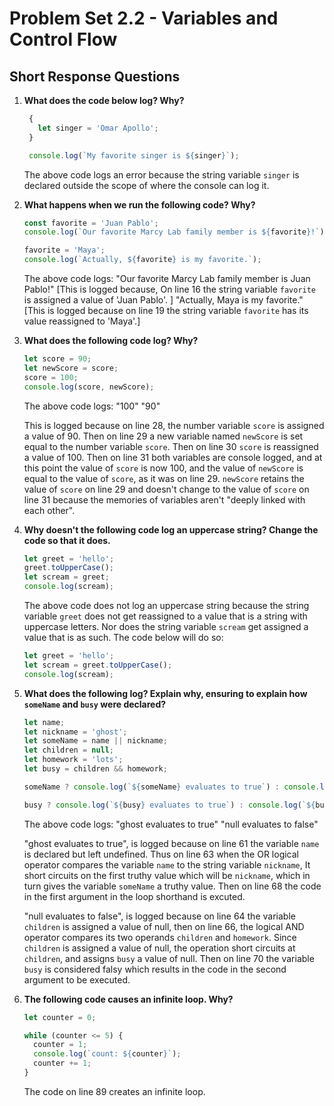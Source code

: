 # Problem Set 2.2 - Variables and Control Flow
## Short Response Questions

1. **What does the code below log? Why?**
   ```javascript
    {
      let singer = 'Omar Apollo';
    }

    console.log(`My favorite singer is ${singer}`);
   ```
    The above code logs an error because the string variable `singer` is declared outside the scope of where the console can log it. 

2. **What happens when we run the following code? Why?**
   ```javascript
   const favorite = 'Juan Pablo';
   console.log(`Our favorite Marcy Lab family member is ${favorite}!`);

   favorite = 'Maya';
   console.log(`Actually, ${favorite} is my favorite.`);
   ```
   The above code logs:
      "Our favorite Marcy Lab family member is Juan Pablo!" [This is logged because, On line 16 the string variable `favorite` is assigned a value of 'Juan Pablo'. ]
      "Actually, Maya is my favorite." [This is logged because on line 19 the string variable `favorite` has its value reassigned to 'Maya'.]

3. **What does the following code log? Why?**
   ```javascript
   let score = 90; 
   let newScore = score;
   score = 100; 
   console.log(score, newScore);
   ```
    The above code logs: "100"
                         "90"

   This is logged because on line 28, the number variable `score` is assigned a value of 90. 
   Then on line 29 a new variable named `newScore` is set equal to the number variable `score`. 
   Then on line 30 `score` is reassigned a value of 100. Then on line 31 both variables are console logged, 
   and at this point the value of `score` is now 100, and the value of `newScore` is equal to the value of `score`,
   as it was on line 29. `newScore` retains the value of `score` on line 29 and doesn't change to the value of `score`
   on line 31 because the memories of variables aren't "deeply linked with each other".

4. **Why doesn't the following code log an uppercase string? Change the code so that it does.**
   ```javascript
   let greet = 'hello';
   greet.toUpperCase();
   let scream = greet;
   console.log(scream); 
   ```
    The above code does not log an uppercase string because the string variable `greet` does not get reassigned to a value that is a string with uppercase letters. Nor does the string variable `scream` get assigned a value that is as such.
    The code below will do so:
    
   ```javascript
   let greet = 'hello';
   let scream = greet.toUpperCase();
   console.log(scream); 
   ```

5. **What does the following log? Explain why, ensuring to explain how `someName` and `busy` were declared?**
   ```javascript
   let name;
   let nickname = 'ghost';
   let someName = name || nickname;
   let children = null;
   let homework = 'lots';
   let busy = children && homework;

   someName ? console.log(`${someName} evaluates to true`) : console.log(`${someName} evaluates to false`);

   busy ? console.log(`${busy} evaluates to true`) : console.log(`${busy} evaluates to false`);
   ```
    The above code logs: "ghost evaluates to true"
                         "null evaluates to false"
  
   "ghost evaluates to true", is logged because on line 61 the variable `name` is declared but left undefined. 
   Thus on line 63 when the OR logical operator compares the variable `name` to the string variable `nickname`,
   It short circuits on the first truthy value which will be `nickname`, which in turn gives the variable `someName` a truthy value.
   Then on line 68 the code in the first argument in the loop shorthand is excuted. 

   "null evaluates to false", is logged because on line 64 the variable `children` is assigned a value of null, then on line 66, 
   the logical AND operator compares its two operands `children` and `homework`. Since `children` is assigned a value of null, the operation short circuits at `children`,
   and assigns `busy` a value of null. Then on line 70 the variable `busy` is considered falsy which results in the code in the second argument to be executed.

6. **The following code causes an infinite loop. Why?**
   ```javascript
   let counter = 0;

   while (counter <= 5) {
     counter = 1;
     console.log(`count: ${counter}`);
     counter += 1;
   }
   ```
   The code on line 89 creates an infinite loop. 

